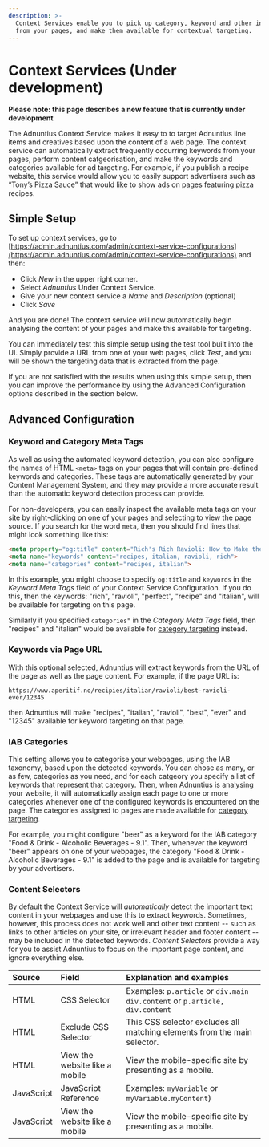 ```yaml
---
description: >-
  Context Services enable you to pick up category, keyword and other information
  from your pages, and make them available for contextual targeting.
---
```


# Context Services (Under development)

**Please note: this page describes a new feature that is currently under development** 

The Adnuntius Context Service makes it easy to to target Adnuntius line items and creatives based upon the content of a web page. The context service can automatically extract frequently occurring keywords from your pages, perform content catgeorisation, and make the keywords and categories available for ad targeting. For example, if you publish a recipe website, this service would allow you to easily support advertisers such as “Tony’s Pizza Sauce” that would like to show ads on pages featuring pizza recipes. 

## Simple Setup

To set up context services, go to [https://admin.adnuntius.com/admin/context-service-configurations](https://admin.adnuntius.com/admin/context-service-configurations) and then:

- Click *New* in the upper right corner.
- Select *Adnuntius* Under Context Service.
- Give your new context service a *Name* and *Description* (optional) 
- Click *Save*

And you are done! The context service will now automatically begin analysing the content of your pages and make this available for targeting.

You can immediately test this simple setup using the test tool built into the UI. Simply provide a URL from one of your web pages, click *Test*, and you will be shown the targeting data that is extracted from the page.

If you are not satisfied with the results when using this simple setup, then you can improve the performance by using the Advanced Configuration options described in the section below. 

## Advanced Configuration

### Keyword and Category Meta Tags

As well as using the automated keyword detection, you can also configure the names of HTML `<meta>` tags on your pages that will contain pre-defined keywords and categories. These tags are automatically generated by your Content Management System, and they may provide a more accurate result than the automatic keyword detection process can provide.

For non-developers, you can easily inspect the available meta tags on your site by right-clicking on one of your pages and selecting to view the page source. If you search for the word `meta`, then you should find lines that might look something like this: 

```html
<meta property="og:title" content="Rich's Rich Ravioli: How to Make the Perfect Ravioli">
<meta name="keywords" content="recipes, italian, ravioli, rich">
<meta name="categories" content="recipes, italian">
```

In this example, you might choose to specify `og:title` and `keywords` in the *Keyword Meta Tags* field of your Context Service Configuration. If you do this, then
the keywords: "rich", "ravioli", "perfect", "recipe" and "italian", will be available for targeting on this page.

Similarly if you specified `categories"` in the *Category Meta Tags* field, then "recipes" and "italian" would be available for [category targeting](../advertising/targeting.md#category-targeting) instead. 

### Keywords via Page URL

With this optional selected, Adnuntius will extract keywords from the URL of the page as well as the page content. For example, if the page URL is:

```test
https://www.aperitif.no/recipies/italian/ravioli/best-ravioli-ever/12345
```

then Adnuntius will make "recipes", "italian", "ravioli", "best", "ever" and "12345" available for keyword targeting on that page. 


### IAB Categories

This setting allows you to categorise your webpages, using the IAB taxonomy, based upon the detected keywords. You can chose as many, or as few, categories as you need, and for each catgeory you specify a list of keywords that represent that category.
Then, when Adnuntius is analysing your website, it will automatically assign each page to one or more categories whenever one of the configured keywords is encountered on the page.
The categories assigned to pages are made available for [category targeting](../advertising/targeting.md#category-targeting). 

For example, you might configure "beer" as a keyword for the IAB category "Food & Drink - Alcoholic Beverages - 9.1". Then, whenever the keyword "beer" appears on one of your webpages, the category "Food & Drink - Alcoholic Beverages - 9.1" is added to the page and is available for targeting by your advertisers.

### Content Selectors

By default the Context Service will *automatically* detect the important text content in your webpages and use this to extract keywords. Sometimes, however, this process does not work well and other text content -- such as links to other articles on your site, or irrelevant header and footer content -- may be included in the detected keywords. *Content Selectors* provide a way for you to assist Adnuntius to focus on the important page content, and ignore everything else.

| Source | Field | Explanation and examples |
| :--- | :--- | :--- |
| HTML | CSS Selector |  Examples: `p.article` or `div.main div.content` or `p.article, div.content` |
| HTML | Exclude CSS Selector | This CSS selector excludes all matching elements from the main selector. |
| HTML | View the website like a mobile | View the mobile-specific site by presenting as a mobile. |
| JavaScript | JavaScript Reference | Examples: `myVariable` or `myVariable.myContent`\)  |
| JavaScript | View the website like a mobile | View the mobile-specific site by presenting as a mobile. |

